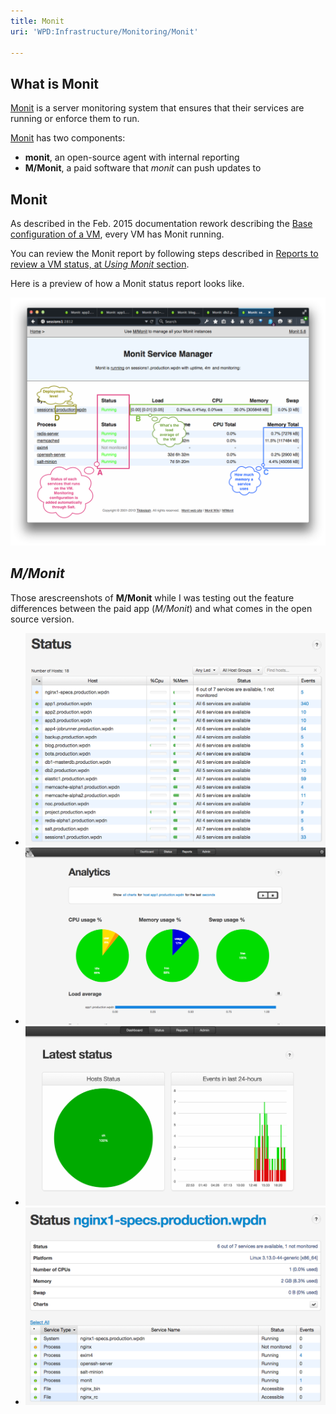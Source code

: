 ```yaml
---
title: Monit
uri: 'WPD:Infrastructure/Monitoring/Monit'

---
```

## <span>What is Monit</span>

[Monit](http://mmonit.com/monit/) is a server monitoring system that ensures that their services are running or enforce them to run.

[Monit](http://mmonit.com/monit/) has two components:

-   **monit**, an open-source agent with internal reporting
-   **M/Monit**, a paid software that *monit* can push updates to

## <span>Monit</span>

As described in the Feb. 2015 documentation rework describing the [Base configuration of a VM](/WPD:Infrastructure/architecture/Base_configuration_of_a_VM), every VM has Monit running.

You can review the Monit report by following steps described in [Reports to review a VM status, at *Using Monit* section](/WPD:Infrastructure/architecture/Reports_to_review_status#Using_Monit).

Here is a preview of how a Monit status report looks like.

![20150224-monit-status-preview.png](/assets/public/5/5d/20150224-monit-status-preview.png)

## <span>*M/Monit*</span>

Those arescreenshots of **M/Monit** while I was testing out the feature differences between the paid app (*M/Monit*) and what comes in the open source version.

-   ![monit dashboard 201502 status.png](/assets/public/a/a1/monit_dashboard_201502_status.png)
-   ![monit dashboard 201502 stats.png](/assets/public/5/5b/monit_dashboard_201502_stats.png)
-   ![monit dashboard 201502 home.png](/assets/public/5/52/monit_dashboard_201502_home.png)
-   ![monit dashboard 201502 vm detail.png](/assets/public/f/f2/monit_dashboard_201502_vm_detail.png)
